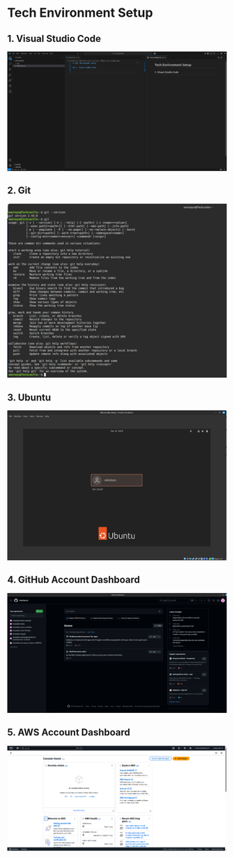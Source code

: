 # Tech Environment Setup 

## 1. Visual Studio Code 

![VScode_Dashboard](./img/VScode.png)


## 2. Git

![](./img/Git.png)


## 3. Ubuntu

![](./img/Ubuntu.png)


## 4. GitHub Account Dashboard

![](./img/GitHub_Account.png)


## 5. AWS Account Dashboard

![](./img/AWS_Dashboard.png)